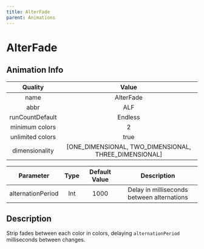 ```yaml
---
title: AlterFade
parent: Animations
---
```


<!-- THIS FILE IS AUTOMATICALLY GENERATED -->
<!-- MAKE CHANGES TO THE AnimationInfo INSTANCE ASSOCIATED WITH THIS ANIMATION -->

# AlterFade

## Animation Info

|Quality|Value|
|:-:|:-:|
|name|AlterFade|
|abbr|ALF|
|runCountDefault|Endless|
|minimum colors|2|
|unlimited colors|true|
|dimensionality|[ONE_DIMENSIONAL, TWO_DIMENSIONAL, THREE_DIMENSIONAL]|

|Parameter|Type|Default Value|Description|
|:-:|:-:|:-:|:-:|
|alternationPeriod|Int|1000|Delay in milliseconds between alternations|

## Description
Strip fades between each color in colors, delaying `alternationPeriod` milliseconds between changes.

